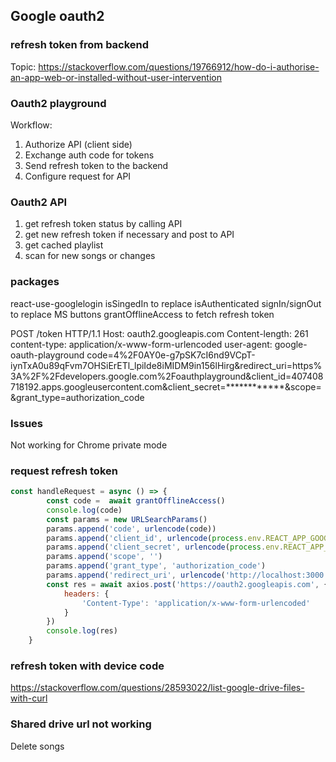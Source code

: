 ## Google oauth2
### refresh token from backend
Topic: https://stackoverflow.com/questions/19766912/how-do-i-authorise-an-app-web-or-installed-without-user-intervention
### Oauth2 playground
Workflow:
1. Authorize API (client side)
2. Exchange auth code for tokens
3. Send refresh token to the backend 
4. Configure request for API
### Oauth2 API
1. get refresh token status by calling API
2. get new refresh token if necessary and post to API
3. get cached playlist
4. scan for new songs or changes
### packages
react-use-googlelogin
isSingedIn to replace isAuthenticated
signIn/signOut to replace MS buttons
grantOfflineAccess to fetch refresh token

POST /token HTTP/1.1
Host: oauth2.googleapis.com
Content-length: 261
content-type: application/x-www-form-urlencoded
user-agent: google-oauth-playground
code=4%2F0AY0e-g7pSK7cI6nd9VCpT-iynTxA0u89qFvm7OHSiErETl_lpiIde8iMIDM9in156lHirg&redirect_uri=https%3A%2F%2Fdevelopers.google.com%2Foauthplayground&client_id=407408718192.apps.googleusercontent.com&client_secret=************&scope=&grant_type=authorization_code

### Issues
Not working for Chrome private mode

### request refresh token
```javascript
const handleRequest = async () => {
        const code =  await grantOfflineAccess()
        console.log(code)
        const params = new URLSearchParams()
        params.append('code', urlencode(code))
        params.append('client_id', urlencode(process.env.REACT_APP_GOOGLE_CLIENT_ID))
        params.append('client_secret', urlencode(process.env.REACT_APP_GOOGLE_CLIENT_SECRET))
        params.append('scope', '')
        params.append('grant_type', 'authorization_code')
        params.append('redirect_uri', urlencode('http://localhost:3000'))
        const res = await axios.post('https://oauth2.googleapis.com', {}, {
            headers: {
                'Content-Type': 'application/x-www-form-urlencoded'
            }
        })
        console.log(res)
    }
```

### refresh token with device code
https://stackoverflow.com/questions/28593022/list-google-drive-files-with-curl

### Shared drive url not working
Delete songs
    
